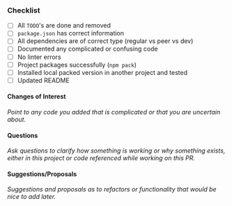 ### Checklist
- [ ] All `TODO`'s are done and removed
- [ ] `package.json` has correct information
- [ ] All dependencies are of correct type (regular vs peer vs dev)
- [ ] Documented any complicated or confusing code
- [ ] No linter errors
- [ ] Project packages successfully (`npm pack`)
- [ ] Installed local packed version in another project and tested
- [ ] Updated README

#### Changes of Interest
_Point to any code you added that is complicated or that you are uncertain about._

#### Questions
_Ask questions to clarify how something is working or why something exists, either in this project or code referenced while working on this PR._

#### Suggestions/Proposals
_Suggestions and proposals as to refactors or functionality that would be nice to add later._
